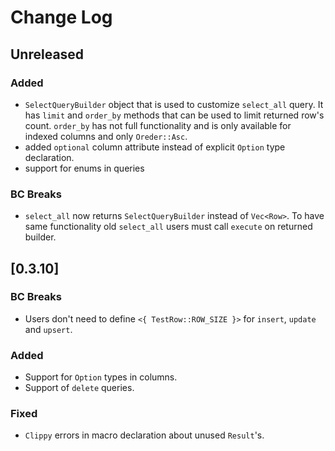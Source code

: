 Change Log
==========

## Unreleased

### Added

- `SelectQueryBuilder` object that is used to customize `select_all` query. It has `limit` and `order_by` methods that 
can be used to limit returned row's count. `order_by` has not full functionality and is only available for indexed columns
and only `Oreder::Asc`.
- added `optional` column attribute instead of explicit `Option` type declaration.
- support for enums in queries

### BC Breaks

- `select_all` now returns `SelectQueryBuilder` instead of `Vec<Row>`. To have same functionality old `select_all` users must call `execute` on returned builder.

## [0.3.10]

### BC Breaks

- Users don't need to define `<{ TestRow::ROW_SIZE }>` for `insert`, `update` and `upsert`.

### Added

- Support for `Option` types in columns.
- Support of `delete` queries.

### Fixed

- `Clippy` errors in macro declaration about unused `Result`'s.